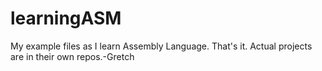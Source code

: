 # learningASM
My example files as I learn Assembly Language.  That's it.  Actual projects are in their own repos.-Gretch
